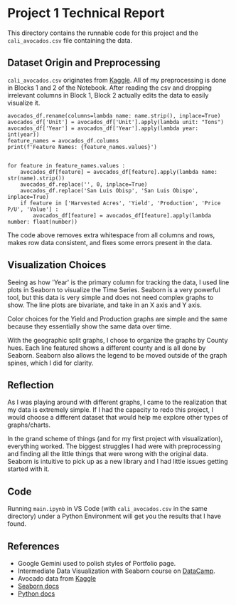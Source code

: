 # Project 1 Technical Report

This directory contains the runnable code for this project and the `cali_avocados.csv` file containing the data.

## Dataset Origin and Preprocessing

`cali_avocados.csv` originates from [Kaggle](https://www.kaggle.com/datasets/jarredpriester/california-avocado-production-19802020/data). All of my preprocessing is done in Blocks 1 and 2 of the Notebook. After reading the csv and dropping irrelevant columns in Block 1, Block 2 actually edits the data to easily visualize it.

```
avocados_df.rename(columns=lambda name: name.strip(), inplace=True)
avocados_df['Unit'] = avocados_df['Unit'].apply(lambda unit: "Tons")
avocados_df['Year'] = avocados_df['Year'].apply(lambda year: int(year))
feature_names = avocados_df.columns
print(f'Feature Names: {feature_names.values}')


for feature in feature_names.values :
    avocados_df[feature] = avocados_df[feature].apply(lambda name: str(name).strip())
    avocados_df.replace('', 0, inplace=True)
    avocados_df.replace('San Luis Obisp', 'San Luis Obispo', inplace=True)
    if feature in ['Harvested Acres', 'Yield', 'Production', 'Price P/U', 'Value'] :
        avocados_df[feature] = avocados_df[feature].apply(lambda number: float(number))
```

The code above removes extra whitespace from all columns and rows, makes row data consistent, and fixes some errors present in the data.

## Visualization Choices

Seeing as how 'Year' is the primary column for tracking the data, I used line plots in Seaborn to visualize the Time Series. Seaborn is a very powerful tool, but this data is very simple and does not need complex graphs to show. The line plots are bivariate, and take in an X axis and Y axis.

Color choices for the Yield and Production graphs are simple and the same because they essentially show the same data over time.

With the geographic split graphs, I chose to organize the graphs by County hues. Each line featured shows a different county and is all done by Seaborn. Seaborn also allows the legend to be moved outside of the graph spines, which I did for clarity.

## Reflection

As I was playing around with different graphs, I came to the realization that my data is extremely simple. If I had the capacity to redo this project, I would choose a different dataset that would help me explore other types of graphs/charts.

In the grand scheme of things (and for my first project with visualization), everything worked. The biggest struggles I had were with preprocessing and finding all the little things that were wrong with the original data. Seaborn is intuitive to pick up as a new library and I had little issues getting started with it.

## Code

Running `main.ipynb` in VS Code (with `cali_avocados.csv` in the same directory) under a Python Environment will get you the results that I have found.

## References

- Google Gemini used to polish styles of Portfolio page.
- Intermediate Data Visualization with Seaborn course on [DataCamp](https://app.datacamp.com/learn/courses/intermediate-data-visualization-with-seaborn).
- Avocado data from [Kaggle](https://www.kaggle.com/datasets/jarredpriester/california-avocado-production-19802020/data) 
- [Seaborn docs](https://seaborn.pydata.org/api.html) 
- [Python docs](https://docs.python.org/3/library/index.html) 
